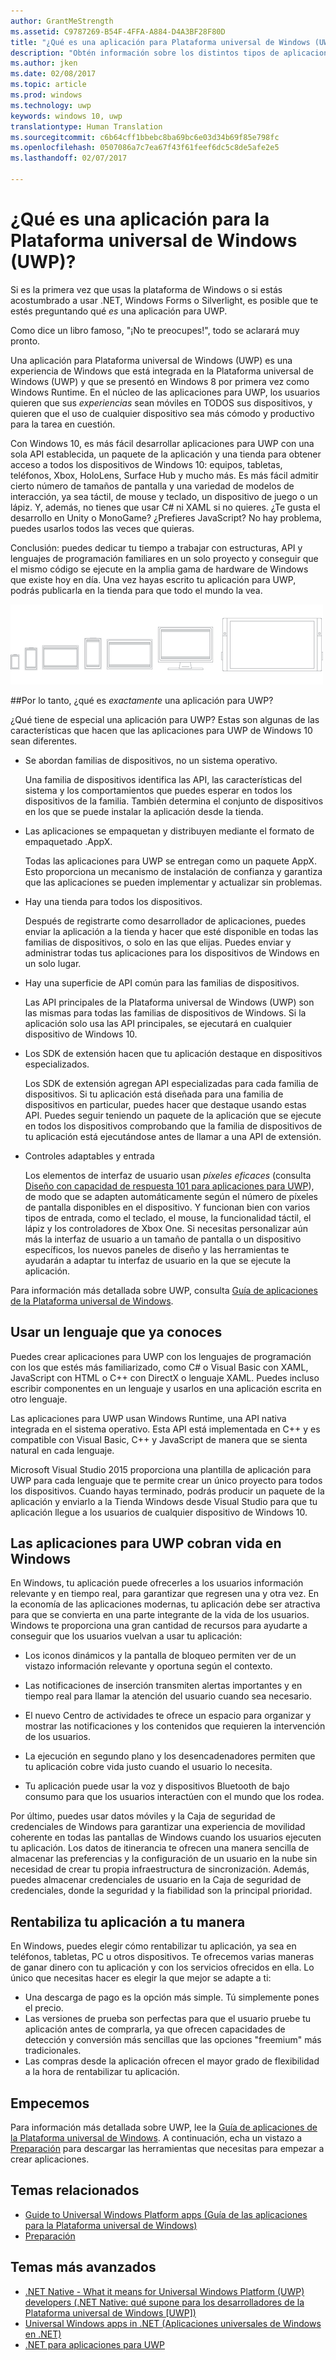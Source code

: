 ```yaml
---
author: GrantMeStrength
ms.assetid: C9787269-B54F-4FFA-A884-D4A3BF28F80D
title: "¿Qué es una aplicación para Plataforma universal de Windows (UWP)?"
description: "Obtén información sobre los distintos tipos de aplicaciones a las que llamamos aplicaciones de universales de Windows: aplicaciones de la Tienda Windows, aplicaciones de la Tienda de Windows Phone y aplicaciones de Windows Runtime."
ms.author: jken
ms.date: 02/08/2017
ms.topic: article
ms.prod: windows
ms.technology: uwp
keywords: windows 10, uwp
translationtype: Human Translation
ms.sourcegitcommit: c6b64cff1bbebc8ba69bc6e03d34b69f85e798fc
ms.openlocfilehash: 0507086a7c7ea67f43f61feef6dc5c8de5afe2e5
ms.lasthandoff: 02/07/2017

---
```


# <a name="whats-a-universal-windows-platform-uwp-app"></a>¿Qué es una aplicación para la Plataforma universal de Windows (UWP)?

Si es la primera vez que usas la plataforma de Windows o si estás acostumbrado a usar .NET, Windows Forms o Silverlight, es posible que te estés preguntando qué *es* una aplicación para UWP. 

Como dice un libro famoso, "¡No te preocupes!", todo se aclarará muy pronto. 

Una aplicación para Plataforma universal de Windows (UWP) es una experiencia de Windows que está integrada en la Plataforma universal de Windows (UWP) y que se presentó en Windows 8 por primera vez como Windows Runtime. En el núcleo de las aplicaciones para UWP, los usuarios quieren que sus *experiencias* sean móviles en TODOS sus dispositivos, y quieren que el uso de cualquier dispositivo sea más cómodo y productivo para la tarea en cuestión.

Con Windows 10, es más fácil desarrollar aplicaciones para UWP con una sola API establecida, un paquete de la aplicación y una tienda para obtener acceso a todos los dispositivos de Windows 10: equipos, tabletas, teléfonos, Xbox, HoloLens, Surface Hub y mucho más. Es más fácil admitir cierto número de tamaños de pantalla y una variedad de modelos de interacción, ya sea táctil, de mouse y teclado, un dispositivo de juego o un lápiz. Y, además, no tienes que usar C# ni XAML si no quieres. ¿Te gusta el desarrollo en Unity o MonoGame? ¿Prefieres JavaScript? No hay problema, puedes usarlos todos las veces que quieras.

Conclusión: puedes dedicar tu tiempo a trabajar con estructuras, API y lenguajes de programación familiares en un solo proyecto y conseguir que el mismo código se ejecute en la amplia gama de hardware de Windows que existe hoy en día. Una vez hayas escrito tu aplicación para UWP, podrás publicarla en la tienda para que todo el mundo la vea.

![Dispositivos de Windows](images/1894834-hig-device-primer-01-500.png)

##<a name="so-what-exactly-is-a-uwp-app"></a>Por lo tanto, ¿qué es *exactamente* una aplicación para UWP?


¿Qué tiene de especial una aplicación para UWP? Estas son algunas de las características que hacen que las aplicaciones para UWP de Windows 10 sean diferentes.

-   Se abordan familias de dispositivos, no un sistema operativo.

    Una familia de dispositivos identifica las API, las características del sistema y los comportamientos que puedes esperar en todos los dispositivos de la familia. También determina el conjunto de dispositivos en los que se puede instalar la aplicación desde la tienda.

-   Las aplicaciones se empaquetan y distribuyen mediante el formato de empaquetado .AppX.

    Todas las aplicaciones para UWP se entregan como un paquete AppX. Esto proporciona un mecanismo de instalación de confianza y garantiza que las aplicaciones se pueden implementar y actualizar sin problemas.

-   Hay una tienda para todos los dispositivos.

    Después de registrarte como desarrollador de aplicaciones, puedes enviar la aplicación a la tienda y hacer que esté disponible en todas las familias de dispositivos, o solo en las que elijas. Puedes enviar y administrar todas tus aplicaciones para los dispositivos de Windows en un solo lugar.

-   Hay una superficie de API común para las familias de dispositivos.

    Las API principales de la Plataforma universal de Windows (UWP) son las mismas para todas las familias de dispositivos de Windows. Si la aplicación solo usa las API principales, se ejecutará en cualquier dispositivo de Windows 10.

-   Los SDK de extensión hacen que tu aplicación destaque en dispositivos especializados.

    Los SDK de extensión agregan API especializadas para cada familia de dispositivos. Si tu aplicación está diseñada para una familia de dispositivos en particular, puedes hacer que destaque usando estas API. Puedes seguir teniendo un paquete de la aplicación que se ejecute en todos los dispositivos comprobando que la familia de dispositivos de tu aplicación está ejecutándose antes de llamar a una API de extensión.

-   Controles adaptables y entrada

    Los elementos de interfaz de usuario usan *píxeles eficaces* (consulta [Diseño con capacidad de respuesta 101 para aplicaciones para UWP](https://msdn.microsoft.com/library/windows/apps/Dn958435)), de modo que se adapten automáticamente según el número de píxeles de pantalla disponibles en el dispositivo. Y funcionan bien con varios tipos de entrada, como el teclado, el mouse, la funcionalidad táctil, el lápiz y los controladores de Xbox One. Si necesitas personalizar aún más la interfaz de usuario a un tamaño de pantalla o un dispositivo específicos, los nuevos paneles de diseño y las herramientas te ayudarán a adaptar tu interfaz de usuario en la que se ejecute la aplicación.

Para información más detallada sobre UWP, consulta [Guía de aplicaciones de la Plataforma universal de Windows](universal-application-platform-guide.md).

## <a name="use-a-language-you-already-know"></a>Usar un lenguaje que ya conoces


Puedes crear aplicaciones para UWP con los lenguajes de programación con los que estés más familiarizado, como C# o Visual Basic con XAML, JavaScript con HTML o C++ con DirectX o lenguaje XAML. Puedes incluso escribir componentes en un lenguaje y usarlos en una aplicación escrita en otro lenguaje.

Las aplicaciones para UWP usan Windows Runtime, una API nativa integrada en el sistema operativo. Esta API está implementada en C++ y es compatible con Visual Basic, C++ y JavaScript de manera que se sienta natural en cada lenguaje.

Microsoft Visual Studio 2015 proporciona una plantilla de aplicación para UWP para cada lenguaje que te permite crear un único proyecto para todos los dispositivos. Cuando hayas terminado, podrás producir un paquete de la aplicación y enviarlo a la Tienda Windows desde Visual Studio para que tu aplicación llegue a los usuarios de cualquier dispositivo de Windows 10.

## <a name="uwp-apps-come-to-life-on-windows"></a>Las aplicaciones para UWP cobran vida en Windows


En Windows, tu aplicación puede ofrecerles a los usuarios información relevante y en tiempo real, para garantizar que regresen una y otra vez. En la economía de las aplicaciones modernas, tu aplicación debe ser atractiva para que se convierta en una parte integrante de la vida de los usuarios. Windows te proporciona una gran cantidad de recursos para ayudarte a conseguir que los usuarios vuelvan a usar tu aplicación:

-   Los iconos dinámicos y la pantalla de bloqueo permiten ver de un vistazo información relevante y oportuna según el contexto.
-   Las notificaciones de inserción transmiten alertas importantes y en tiempo real para llamar la atención del usuario cuando sea necesario.

-   El nuevo Centro de actividades te ofrece un espacio para organizar y mostrar las notificaciones y los contenidos que requieren la intervención de los usuarios.

-   La ejecución en segundo plano y los desencadenadores permiten que tu aplicación cobre vida justo cuando el usuario lo necesita.

-   Tu aplicación puede usar la voz y dispositivos Bluetooth de bajo consumo para que los usuarios interactúen con el mundo que los rodea.

Por último, puedes usar datos móviles y la Caja de seguridad de credenciales de Windows para garantizar una experiencia de movilidad coherente en todas las pantallas de Windows cuando los usuarios ejecuten tu aplicación. Los datos de itinerancia te ofrecen una manera sencilla de almacenar las preferencias y la configuración de un usuario en la nube sin necesidad de crear tu propia infraestructura de sincronización. Además, puedes almacenar credenciales de usuario en la Caja de seguridad de credenciales, donde la seguridad y la fiabilidad son la principal prioridad.

##  <a name="monetize-your-app-your-way"></a>Rentabiliza tu aplicación a tu manera


En Windows, puedes elegir cómo rentabilizar tu aplicación, ya sea en teléfonos, tabletas, PC u otros dispositivos. Te ofrecemos varias maneras de ganar dinero con tu aplicación y con los servicios ofrecidos en ella. Lo único que necesitas hacer es elegir la que mejor se adapte a ti:

-   Una descarga de pago es la opción más simple. Tú simplemente pones el precio.
-   Las versiones de prueba son perfectas para que el usuario pruebe tu aplicación antes de comprarla, ya que ofrecen capacidades de detección y conversión más sencillas que las opciones "freemium" más tradicionales.
-   Las compras desde la aplicación ofrecen el mayor grado de flexibilidad a la hora de rentabilizar tu aplicación.

## <a name="lets-get-started"></a>Empecemos


Para información más detallada sobre UWP, lee la [Guía de aplicaciones de la Plataforma universal de Windows](universal-application-platform-guide.md). A continuación, echa un vistazo a [Preparación](get-set-up.md) para descargar las herramientas que necesitas para empezar a crear aplicaciones.

## <a name="related-topics"></a>Temas relacionados


* [Guide to Universal Windows Platform apps (Guía de las aplicaciones para la Plataforma universal de Windows)](universal-application-platform-guide.md)
* [Preparación](get-set-up.md)

## <a name="more-advanced-topics"></a>Temas más avanzados

* [.NET Native - What it means for Universal Windows Platform (UWP) developers (.NET Native: qué supone para los desarrolladores de la Plataforma universal de Windows [UWP])](https://blogs.windows.com/buildingapps/2015/08/20/net-native-what-it-means-for-universal-windows-platform-uwp-developers/#TYsD3tJuBJpK3Hc7.97)
* [Universal Windows apps in .NET (Aplicaciones universales de Windows en .NET)](https://blogs.msdn.microsoft.com/dotnet/2015/07/30/universal-windows-apps-in-net)
* [.NET para aplicaciones para UWP](https://msdn.microsoft.com/en-us/library/mt185501.aspx)

